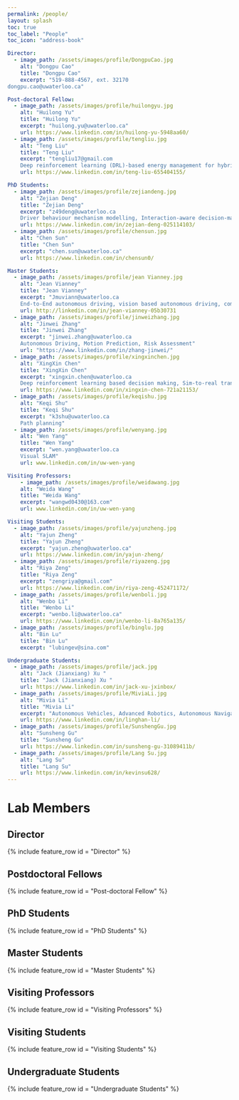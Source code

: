 ```yaml
---
permalink: /people/
layout: splash
toc: true
toc_label: "People"
toc_icon: "address-book"

Director:
  - image_path: /assets/images/profile/DongpuCao.jpg
    alt: "Dongpu Cao"
    title: "Dongpu Cao"
    excerpt: "519-888-4567, ext. 32170   
dongpu.cao@uwaterloo.ca"

Post-doctoral Fellow:
  - image_path: /assets/images/profile/huilongyu.jpg
    alt: "Huilong Yu"
    title: "Huilong Yu"
    excerpt: "huilong.yu@uwaterloo.ca"
    url: https://www.linkedin.com/in/huilong-yu-5948aa60/
  - image_path: /assets/images/profile/tengliu.jpg
    alt: "Teng Liu"
    title: "Teng Liu"
    excerpt: "tengliu17@gmail.com
    Deep reinforcement learning (DRL)-based energy management for hybrid electric vehicles, DRL-based decision making for autonomous vehicles, and CPSS-based parallel driving."
    url: https://www.linkedin.com/in/teng-liu-655404155/

PhD Students:
  - image_path: /assets/images/profile/zejiandeng.jpg
    alt: "Zejian Deng"
    title: "Zejian Deng"
    excerpt: "z49deng@uwaterloo.ca
    Driver behaviour mechanism modelling, Interaction-aware decision-making of autonomous driving"
    url: https://www.linkedin.com/in/zejian-deng-025114103/
  - image_path: /assets/images/profile/chensun.jpg
    alt: "Chen Sun"
    title: "Chen Sun"
    excerpt: "chen.sun@uwaterloo.ca"
    url: https://www.linkedin.com/in/chensun0/

Master Students:
  - image_path: /assets/images/profile/jean Vianney.jpg
    alt: "Jean Vianney"
    title: "Jean Vianney"
    excerpt: "Jmuviann@uwaterloo.ca
    End-to-End autonomous driving, vision based autonomous driving, computer vision, perception and prediction, Sensor fusion, Machine Learning and geospatial data engineering"
    url: http://linkedin.com/in/jean-vianney-05b30731
  - image_path: /assets/images/profile/jinweizhang.jpg
    alt: "Jinwei Zhang"
    title: "Jinwei Zhang"
    excerpt: "jinwei.zhang@uwaterloo.ca
    Autonomous Driving, Motion Prediction, Risk Assessment"
    url: "https://www.linkedin.com/in/zhang-jinwei/"
  - image_path: /assets/images/profile/xingxinchen.jpg
    alt: "XingXin Chen"
    title: "XingXin Chen"
    excerpt: "xingxin.chen@uwaterloo.ca
    Deep reinforcement learning based decision making, Sim-to-real transfer learning"
    url: https://www.linkedin.com/in/xingxin-chen-721a21153/
  - image_path: /assets/images/profile/keqishu.jpg
    alt: "Keqi Shu"
    title: "Keqi Shu"
    excerpt: "k3shu@uwaterloo.ca
    Path planning"
  - image_path: /assets/images/profile/wenyang.jpg
    alt: "Wen Yang"
    title: "Wen Yang"
    excerpt: "wen.yang@uwaterloo.ca
    Visual SLAM"
    url: www.linkedin.com/in/uw-wen-yang

Visiting Professors:
    - image_path: /assets/images/profile/weidawang.jpg
    alt: "Weida Wang"
    title: "Weida Wang"
    excerpt: "wangwd0430@163.com"
    url: www.linkedin.com/in/uw-wen-yang

Visiting Students:
  - image_path: /assets/images/profile/yajunzheng.jpg
    alt: "Yajun Zheng"
    title: "Yajun Zheng"
    excerpt: "yajun.zheng@uwaterloo.ca"
    url: https://www.linkedin.com/in/yajun-zheng/
  - image_path: /assets/images/profile/riyazeng.jpg
    alt: "Riya Zeng"
    title: "Riya Zeng"
    excerpt: "zengriya@gmail.com"
    url: https://www.linkedin.com/in/riya-zeng-452471172/
  - image_path: /assets/images/profile/wenboli.jpg
    alt: "Wenbo Li"
    title: "Wenbo Li"
    excerpt: "wenbo.li@uwaterloo.ca"
    url: https://www.linkedin.com/in/wenbo-li-8a765a135/
  - image_path: /assets/images/profile/binglu.jpg
    alt: "Bin Lu"
    title: "Bin Lu"
    excerpt: "lubingev@sina.com"

Undergraduate Students:
  - image_path: /assets/images/profile/jack.jpg
    alt: "Jack (Jianxiang) Xu "
    title: "Jack (Jianxiang) Xu "
    url: https://www.linkedin.com/in/jack-xu-jxinbox/
  - image_path: /assets/images/profile/MiviaLi.jpg
    alt: "Mivia Li"
    title: "Mivia Li"
    excerpt: "Autonomous Vehicles, Advanced Robotics, Autonomous Navigation, Automotive Design Modeling"
    url: https://www.linkedin.com/in/linghan-li/
  - image_path: /assets/images/profile/SunshengGu.jpg
    alt: "Sunsheng Gu"
    title: "Sunsheng Gu"
    url: https://www.linkedin.com/in/sunsheng-gu-31089411b/
  - image_path: /assets/images/profile/Lang Su.jpg
    alt: "Lang Su"
    title: "Lang Su"
    url: https://www.linkedin.com/in/kevinsu628/
---
```


# Lab Members
## Director 
{% include feature_row id = "Director" %}

## Postdoctoral Fellows
{% include feature_row id = "Post-doctoral Fellow" %}

## PhD Students
{% include feature_row id = "PhD Students" %}

## Master Students
{% include feature_row id = "Master Students" %}

## Visiting Professors
{% include feature_row id = "Visiting Professors" %}

## Visiting Students
{% include feature_row id = "Visiting Students" %}

## Undergraduate Students
{% include feature_row id = "Undergraduate Students" %}

